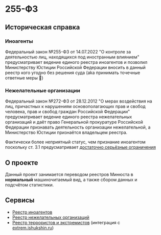 # 255-ФЗ

## Историческая справка

### Иноагенты
Федеральный закон №255-ФЗ от 14.07.2022 "О контроле за деятельностью лиц, находящихся под иностранным влиянием" предусматривает ведение единого реестра иноагентов и позволил Министерству Юстиции Российской Федерации вносить в данный реестр кого угодно без решения суда (aka принимать точечные ответные меры 🙂)

### Нежелательные организации

Федеральный закон №272-ФЗ от 28.12.2012 "О мерах воздействия на лиц, причастных к нарушениям основополагающих прав и свобод человека, прав и свобод граждан Российской Федерации" предусматривает ведение единого реестра нежелательных организаций и даёт право Генеральной прокуратуре Российской Федерации признавать деятельность организации нежелательной, а Министерство Юстиции признаётся владельцем реестра.

Фактически более неприятный статус, чем признание иноагентом поскольку ст. 3.1 предусматривает [достаточно серьёзные ограничения](https://www.consultant.ru/document/cons_doc_LAW_139994/a2a2c3de18de17987c273111214cd45393805c36/)

## О проекте

Данный проект занимается переводом реестров Минюста в **нормальный** машиночитаемый вид, а также сбором данных и подсчётом статистики.

## Сервисы

* [Реестр иноагентов](https://fz255.github.io/)
* [Реестр нежелательных организаций](https://fz255.github.io/orgs)
* [Реестр террористов и экстремистов](https://fz255.github.io/fedsfm) (интеграция с [extrem.ishukshin.ru](https://extrem.ishukshin.ru))
